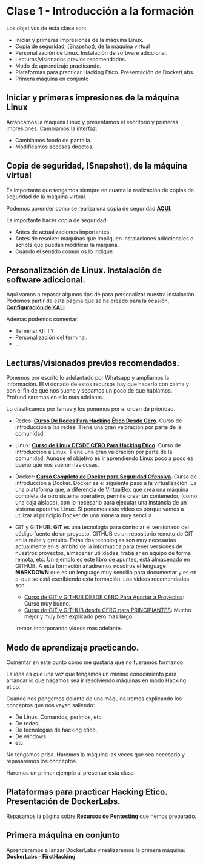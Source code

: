 # Clase 1 - Introducción a la formación

Los objetivos de esta clase son:

* Iniciar y primeras impresiones de la máquina Linux.
* Copia de seguridad, (Snapshot), de la máquina virtual
* Personalización de Linux. Instalación de software adiccional.
* Lecturas/visionados previos recomendados.
* Modo de aprendizaje practicando. 
* Plataformas para practicar Hacking Etico. Presentación de DockerLabs.
* Primera máquina en conjunto

## Iniciar y primeras impresiones de la máquina Linux

Arrancamos la máquina Linux y presentamos el escritorio y primeras impresiones. Cambiamos la interfaz:

* Cambiamos fondo de pantalla.
* Modificamos accesos directos.

## Copia de seguridad, (Snapshot), de la máquina virtual

Es importante que tengamos siempre en cuanta la realización de copias de seguridad de la máquina virtual.

Podemos aprender como se realiza una copia de seguridad **[AQUI](/fundamentos/virtualbox.md#copia-de-seguridad-en-virtualbox)**.

Es importante hacer copia de seguridad:

* Antes de actualizaciones importantes.
* Antes de resolver máquinas que impliquen instalaciones adiccionales o scripts que puedan modificar la máquina.
* Cuando el sentido comun os lo indique.

## Personalización de Linux. Instalación de software adiccional.

Aqui vamos a repasar algunos tips de para personalizar nuestra instalación. Podemos partir de esta página que se ha creado para la ocasión, **[Configuración de KALI](/Linux/02-configuracion-del-entorno.md)**.

Ademas podemos comentar:

* Terminal KITTY
* Personalización del terminal.
* ...
  

## Lecturas/visionados previos recomendados.

Ponemos por escrito lo adelantado por Whatsapp y ampliamos la información. El visionado de estos recursos hay que hacerlo con calma y con el fin de que nos suene y sepamos un poco de que hablamos. Profundizaremos en ello mas adelante.

Lo clasificamos por temas y los ponemos por el orden de prioridad.

* Redes: **[Curso De Redes Para Hacking Ético Desde Cero](https://www.youtube.com/watch?v=7ejIdyu8hug)**. Curso de introducción a las redes. Tiene una gran valoración por parte de la comunidad.
* Linux: **[Curso de Linux DESDE CERO Para Hacking Ético](https://www.youtube.com/watch?v=8v1cR7-msQ0)**. Curso de introducción a Linux. Tiene una gran valoración por parte de la comunidad. Aunque el objetivo es ir aprendiendo Linux poco a poco es bueno que nos suenen las cosas.
* Docker: **[Curso Completo de Docker para Seguridad Ofensiva](https://www.youtube.com/watch?v=CriV0_mR7RI&t=)**. Curso de introducción a Docker. Docker es el siguiente paso a la virtualización. Es una plataforma que, a diferencia de VirtualBox que crea una máquina completa de otro sistema operativo, permite crear un contenedor, (como una caja aislada), con lo necesario para ejecutar una instancia de un sistema operativo Linux. Si ponemos este video es porque vamos a utilizar al principio Docker de una manera muy sencilla. 
* GIT y GITHUB: **GIT** es una tecnología para controlar el versionado del código fuente de un proyecto. GITHUB es un repositorio remoto de GIT en la nube y gratuito. Estas dos tecnologias son muy necesarias actualmente en el ambito de la informatica para tener versiones de nuestros proyectos, almacenar utilidades, trabajar en equipo de forma remota, etc. Un ejemplo es este libro de apuntes, está almacenado en GITHUB. A esta formación añadiremos nosotros el lenguage **MARKDOWN** que es un lenguage muy sencillo para documentar y es en el que se está escribiendo esta formación. Los videos recomendados son:
  * [Curso de GIT y GITHUB DESDE CERO Para Aportar a Proyectos](https://www.youtube.com/watch?v=niPExbK8lSw): Curso muy bueno.
  * [Curso de GIT y GITHUB desde CERO para PRINCIPIANTES](https://www.youtube.com/watch?v=3GymExBkKjE): Mucho mejor y muy bien explicado pero mas largo.

  Iremos incorporando videos mas adelante.

## Modo de aprendizaje practicando. 

Comentar en este punto como me gustaría que no fueramos formando. 

La idea es que una vez que tengamos un mínimo conocimiento para arrancar lo que hagamos sea ir resolviendo máquinas en modo Hacking ético.

Cuando nos pongamos delante de una máquina iremos explicando los conceptos que nos vayan saliendo:

* De Linux. Comandos, perimos, etc.
* De redes
* De tecnologías de hacking ético.
* De windows
* etc

No tengamos prisa. Haremos la máquina las veces que sea necesario y repasaremos los conceptos.

Haremos un primer ejemplo al presentar esta clase.

## Plataformas para practicar Hacking Etico. Presentación de DockerLabs.

Repasamos la página sobre **[Recursos de Pentesting](/pentesting/recursos-pentesting.md)** que hemos preparado.

## Primera máquina en conjunto

Aprenderamos a lanzar DockerLabs y realizaremos la primera máquina: **DockerLabs - FirstHacking**.
